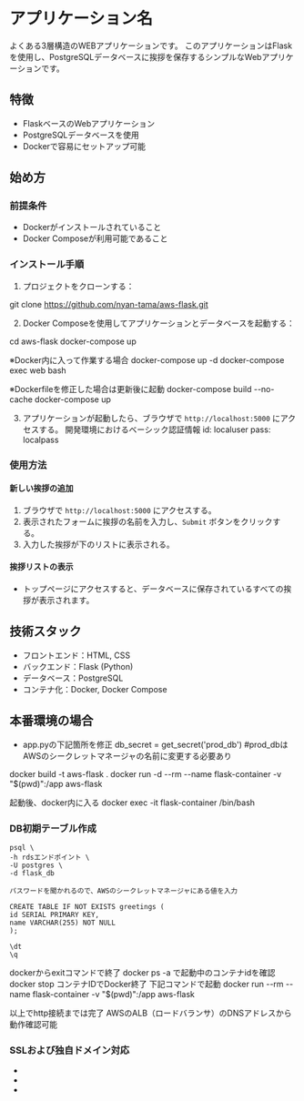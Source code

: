 
# アプリケーション名
よくある3層構造のWEBアプリケーションです。
このアプリケーションはFlaskを使用し、PostgreSQLデータベースに挨拶を保存するシンプルなWebアプリケーションです。

## 特徴

- FlaskベースのWebアプリケーション
- PostgreSQLデータベースを使用
- Dockerで容易にセットアップ可能

## 始め方

### 前提条件

- Dockerがインストールされていること
- Docker Composeが利用可能であること

### インストール手順

1. プロジェクトをクローンする：

git clone https://github.com/nyan-tama/aws-flask.git

2. Docker Composeを使用してアプリケーションとデータベースを起動する：

cd aws-flask
docker-compose up

※Docker内に入って作業する場合
docker-compose up -d
docker-compose exec web bash

※Dockerfileを修正した場合は更新後に起動
docker-compose build --no-cache
docker-compose up

3. アプリケーションが起動したら、ブラウザで `http://localhost:5000` にアクセスする。
開発環境におけるベーシック認証情報
id: localuser
pass: localpass

### 使用方法

#### 新しい挨拶の追加

1. ブラウザで `http://localhost:5000` にアクセスする。
2. 表示されたフォームに挨拶の名前を入力し、`Submit` ボタンをクリックする。
3. 入力した挨拶が下のリストに表示される。

#### 挨拶リストの表示

- トップページにアクセスすると、データベースに保存されているすべての挨拶が表示されます。

## 技術スタック

- フロントエンド：HTML, CSS
- バックエンド：Flask (Python)
- データベース：PostgreSQL
- コンテナ化：Docker, Docker Compose



## 本番環境の場合
- app.pyの下記箇所を修正
db_secret = get_secret('prod_db') #prod_dbはAWSのシークレットマネージャの名前に変更する必要あり

docker build -t aws-flask .
docker run -d --rm --name flask-container -v "$(pwd)":/app aws-flask

起動後、docker内に入る
docker exec -it flask-container /bin/bash


### DB初期テーブル作成
```
psql \
-h rdsエンドポイント \
-U postgres \
-d flask_db

パスワードを聞かれるので、AWSのシークレットマネージャにある値を入力
```

```
CREATE TABLE IF NOT EXISTS greetings (
id SERIAL PRIMARY KEY,
name VARCHAR(255) NOT NULL
);
```

```
\dt
\q
```

dockerからexitコマンドで終了
docker ps -a で起動中のコンテナidを確認
docker stop コンテナIDでDocker終了
下記コマンドで起動
docker run --rm --name flask-container -v "$(pwd)":/app aws-flask

以上でhttp接続までは完了
AWSのALB（ロードバランサ）のDNSアドレスから動作確認可能

### SSLおよび独自ドメイン対応
-
-
-